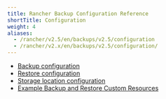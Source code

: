 ```yaml
---
title: Rancher Backup Configuration Reference
shortTitle: Configuration
weight: 4
aliases:
  - /rancher/v2.5/en/backups/v2.5/configuration
  - /rancher/v2.x/en/backups/v2.5/configuration/
---
```


- [Backup configuration](./backup-config)
- [Restore configuration](./restore-config)
- [Storage location configuration](./storage-config)
- [Example Backup and Restore Custom Resources](../examples)